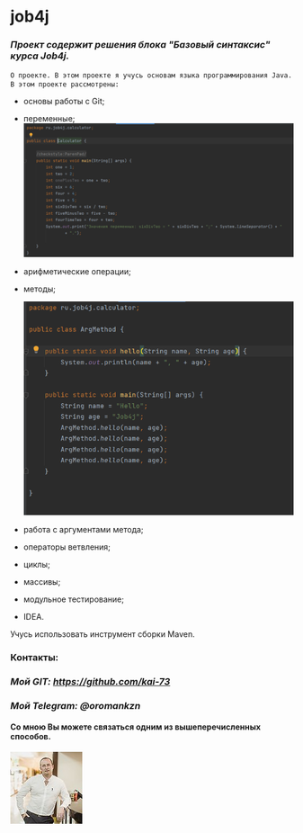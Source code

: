 # job4j
### _Проект содержит решения блока "Базовый синтаксис" курса Job4j._

    О проекте. В этом проекте я учусь основам языка программирования Java.
    В этом проекте рассмотрены:
- основы работы с Git;
- переменные;
  ![Oleg](images/variables.png)

- арифметические операции;
- методы;

  ![Oleg](images/Method.PNG)

- работа с аргументами метода;
- операторы ветвления;
- циклы;
- массивы;
- модульное тестирование;
- IDEA.

Учусь использовать инструмент сборки Maven. 

### Контакты: 
### _Мой GIT: https://github.com/kai-73_
### _Мой Telegram: @oromankzn_
#### Со мною Вы можете связаться одним из вышеперечисленных способов.


![Oleg](images/2763042553.jpg) 
